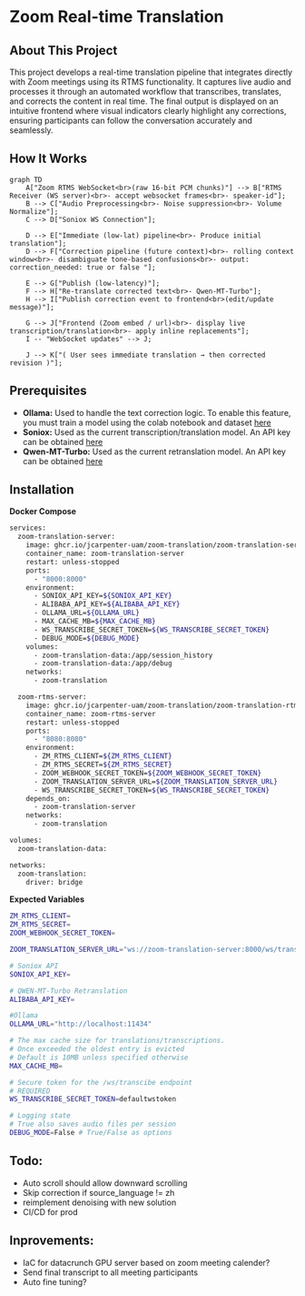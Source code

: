 # Zoom Real-time Translation

## About This Project

This project develops a real-time translation pipeline that integrates directly with Zoom meetings using its RTMS functionality. It captures live audio and processes it through an automated workflow that transcribes, translates, and corrects the content in real time. The final output is displayed on an intuitive frontend where visual indicators clearly highlight any corrections, ensuring participants can follow the conversation accurately and seamlessly.

## How It Works

```mermaid
graph TD
    A["Zoom RTMS WebSocket<br>(raw 16-bit PCM chunks)"] --> B["RTMS Receiver (WS server)<br>- accept websocket frames<br>- speaker-id"];
    B --> C["Audio Preprocessing<br>- Noise suppression<br>- Volume Normalize"];
    C --> D["Soniox WS Connection"];

    D --> E["Immediate (low-lat) pipeline<br>- Produce initial translation"];
    D --> F["Correction pipeline (future context)<br>- rolling context window<br>- disambiguate tone-based confusions<br>- output: correction_needed: true or false "];

    E --> G["Publish (low-latency)"];
    F --> H["Re-translate corrected text<br>- Qwen-MT-Turbo"];
    H --> I["Publish correction event to frontend<br>(edit/update message)"];

    G --> J["Frontend (Zoom embed / url)<br>- display live transcription/translation<br>- apply inline replacements"];
    I -- "WebSocket updates" --> J;

    J --> K["( User sees immediate translation → then corrected revision )"];
```

## Prerequisites

- **Ollama:** Used to handle the text correction logic. To enable this feature, you must train a model using the colab notebook and dataset [here](https://github.com/jcarpenter-uam/zoom-translation/tree/master/extras/ollama/correction)
- **Soniox:** Used as the current transcription/translation model. An API key can be obtained [here](https://soniox.com/docs/)
- **Qwen-MT-Turbo:** Used as the current retranslation model. An API key can be obtained [here](https://www.alibabacloud.com/help/en/model-studio/stream)

## Installation

**Docker Compose**

```bash
services:
  zoom-translation-server:
    image: ghcr.io/jcarpenter-uam/zoom-translation/zoom-translation-server:latest
    container_name: zoom-translation-server
    restart: unless-stopped
    ports:
      - "8000:8000"
    environment:
      - SONIOX_API_KEY=${SONIOX_API_KEY}
      - ALIBABA_API_KEY=${ALIBABA_API_KEY}
      - OLLAMA_URL=${OLLAMA_URL}
      - MAX_CACHE_MB=${MAX_CACHE_MB}
      - WS_TRANSCRIBE_SECRET_TOKEN=${WS_TRANSCRIBE_SECRET_TOKEN}
      - DEBUG_MODE=${DEBUG_MODE}
    volumes:
      - zoom-translation-data:/app/session_history
      - zoom-translation-data:/app/debug
    networks:
      - zoom-translation

  zoom-rtms-server:
    image: ghcr.io/jcarpenter-uam/zoom-translation/zoom-translation-rtms:latest
    container_name: zoom-rtms-server
    restart: unless-stopped
    ports:
      - "8080:8080"
    environment:
      - ZM_RTMS_CLIENT=${ZM_RTMS_CLIENT}
      - ZM_RTMS_SECRET=${ZM_RTMS_SECRET}
      - ZOOM_WEBHOOK_SECRET_TOKEN=${ZOOM_WEBHOOK_SECRET_TOKEN}
      - ZOOM_TRANSLATION_SERVER_URL=${ZOOM_TRANSLATION_SERVER_URL}
      - WS_TRANSCRIBE_SECRET_TOKEN=${WS_TRANSCRIBE_SECRET_TOKEN}
    depends_on:
      - zoom-translation-server
    networks:
      - zoom-translation

volumes:
  zoom-translation-data:

networks:
  zoom-translation:
    driver: bridge
```

**Expected Variables**

```bash
ZM_RTMS_CLIENT=
ZM_RTMS_SECRET=
ZOOM_WEBHOOK_SECRET_TOKEN=

ZOOM_TRANSLATION_SERVER_URL="ws://zoom-translation-server:8000/ws/transcribe"

# Soniox API
SONIOX_API_KEY=

# QWEN-MT-Turbo Retranslation
ALIBABA_API_KEY=

#Ollama
OLLAMA_URL="http://localhost:11434"

# The max cache size for translations/transcriptions.
# Once exceeded the oldest entry is evicted
# Default is 10MB unless specified otherwise
MAX_CACHE_MB=

# Secure token for the /ws/transcibe endpoint
# REQUIRED
WS_TRANSCRIBE_SECRET_TOKEN=defaultwstoken

# Logging state
# True also saves audio files per session
DEBUG_MODE=False # True/False as options
```

## Todo:

- Auto scroll should allow downward scrolling
- Skip correction if source_language != zh
- reimplement denoising with new solution
- CI/CD for prod

## Inprovements:

- IaC for datacrunch GPU server based on zoom meeting calender?
- Send final transcript to all meeting participants
- Auto fine tuning?
